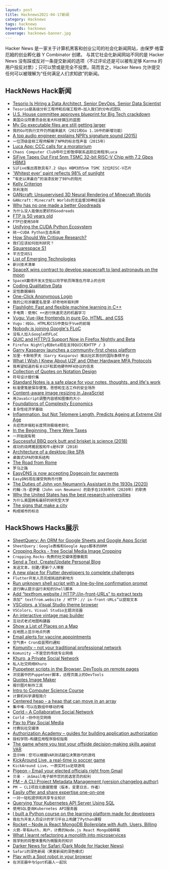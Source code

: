 ```yaml
---
layout: post
title: Hacknews2021-04-17新闻
category: Hacknews
tags: hacknews
keywords: hacknews
coverage: hacknews-banner.jpg
---
```


Hacker News 是一家关于计算机黑客和创业公司的社会化新闻网站，由保罗·格雷厄姆的创业孵化器 Y Combinator 创建。
与其它社会化新闻网站不同的是 Hacker News 没有踩或反对一条提交新闻的选项（不过评论还是可以被有足够 Karma 的用户投反对票）；只可以赞或是完全不投票。简而言之，Hacker News 允许提交任何可以被理解为“任何满足人们求知欲”的新闻。

## HackNews Hack新闻


- [Tesorio Is Hiring a Data Architect, Senior DevOps, Senior Data Scientist](https://www.tesorio.com/careers#job-openings)
- `Tesorio是高级分析工程师和后端工程师–加入我们的分布式团队`
- [U.S. House committee approves blueprint for Big Tech crackdown](https://www.reuters.com/business/us-house-committee-approves-blueprint-big-tech-crackdown-2021-04-15/)
- `美国众议院委员会批准大科技镇压的蓝图`
- [My Go executable files are still getting larger](https://www.cockroachlabs.com/blog/go-file-size-update/)
- `我的Go可执行文件仍然越来越大（2021和Go 1.16中的新增功能）`
- [A top audio engineer explains NPR’s signature sound (2015)](https://current.org/2015/06/a-top-audio-engineer-explains-nprs-signature-sound/)
- `一位顶级音频工程师解释了NPR的标志性声音（2015年）`
- [Luca App: CCC calls for a moratorium](https://www.ccc.de/en/updates/2021/luca-app-ccc-fordert-bundesnotbremse)
- `Chaos Computer Club呼吁立即暂停联系追踪应用程序Luca`
- [SiFive Tapes Out First 5nm TSMC 32-bit RISC-V Chip with 7.2 Gbps HBM3](https://www.tomshardware.com/news/openfive-tapes-out-5nm-risc-v-soc)
- `SiFive推出首款具有7.2 Gbps HBM3的5nm TSMC 32位RISC-V芯片`
- ['Whitest ever' paint reflects 98% of sunlight](https://www.bbc.com/news/science-environment-56749105)
- `“有史以来最白”的油漆反射了98％的阳光`
- [Kelly Criterion](https://en.wikipedia.org/wiki/Kelly_criterion)
- `凯利准则`
- [GANcraft: Unsupervised 3D Neural Rendering of Minecraft Worlds](https://nvlabs.github.io/GANcraft/)
- `GANcraft：Minecraft Worlds的无监督3D神经渲染`
- [Why has no one made a better Goodreads](https://uxdesign.cc/why-has-no-one-made-a-better-goodreads-dfc9cb9e149a)
- `为什么没人能做出更好的Goodreads`
- [FTP is 50 years old](https://www.filestash.app/2021/04/16/ftp-is-50-years-old/)
- `FTP已使用50年`
- [Unifying the CUDA Python Ecosystem](https://developer.nvidia.com/blog/unifying-the-cuda-python-ecosystem/)
- `统一CUDA Python生态系统`
- [How Should We Critique Research?](https://www.gwern.net/Research-criticism)
- `我们应该如何批判研究？`
- [Squarespace S1](https://www.sec.gov/Archives/edgar/data/1496963/000110465921051251/tm213918-6_s1.htm)
- `平方空间S1`
- [List of Emerging Technologies](https://en.wikipedia.org/wiki/List_of_emerging_technologies)
- `新兴技术清单`
- [SpaceX wins contract to develop spacecraft to land astronauts on the moon](https://www.washingtonpost.com/technology/2021/04/16/nasa-lunar-lander-contract-spacex/)
- `SpaceX赢得开发太空船以将宇航员降落在月球上的合同`
- [Coding Qualitative Data](https://hirund.in/blog/coding-qualitative-data-current-and-future-practices)
- `定性数据编码`
- [One-Click Anonymous Login](https://human-id.org/)
- `我的公司涉嫌匿名登录-好奇地听取利弊`
- [Flashlight: Fast and flexible machine learning in C++](https://ai.facebook.com/blog/flashlight-fast-and-flexible-machine-learning-in-c-plus-plus/)
- `手电筒：使用C ++进行快速灵活的机器学习`
- [Vugu: Vue-like frontends in pure Go, HTML, and CSS](https://www.vugu.org/)
- `Vugu：纯Go，HTML和CSS中类似于Vue的前端`
- [Nobody is joining Google's FLoC](https://www.theverge.com/2021/4/16/22387492/google-floc-ad-tech-privacy-browsers-brave-vivaldi-edge-mozilla-chrome-safari)
- `没有人加入Google的FLoC`
- [QUIC and HTTP/3 Support Now in Firefox Nightly and Beta](https://hacks.mozilla.org/2021/04/quic-and-http-3-support-now-in-firefox-nightly-and-beta/)
- `Firefox Nightly和Beta现在支持QUIC和HTTP / 3`
- [Garry Kasparov launches a community-first chess platform](https://techcrunch.com/2021/04/15/garry-kasparov-launches-a-community-first-chess-platform/)
- `加里·卡斯帕罗夫（Garry Kasparov）推出社区首创的国际象棋平台`
- [What I Wish I Knew About U2F and Other Hardware MFA Protocols](https://goteleport.com/blog/u2f-lessons-learned/)
- `我希望知道的有关U2F和其他硬件MFA协议的信息`
- [Collection of Quotes on Notation Design](https://github.com/hypotext/notation)
- `符号设计报价集`
- [Standard Notes is a safe place for your notes, thoughts, and life's work](https://standardnotes.org)
- `标准便笺是保存便笺，思想和生活工作的安全场所`
- [Content-aware image resizing in JavaScript](https://trekhleb.dev/blog/2021/content-aware-image-resizing-in-javascript/)
- `用JavaScript调整内容感知图像的大小`
- [Foundations of Complexity Economics](https://www.nature.com/articles/s42254-020-00273-3)
- `复杂性经济学基础`
- [Inflammation, but Not Telomere Length, Predicts Ageing at Extreme Old Age](https://pubmed.ncbi.nlm.nih.gov/26629551/)
- `炎症而非端粒长度预测极端老龄化`
- [In the Beginning, There Were Taxes](https://www.laphamsquarterly.org/roundtable/beginning-there-were-taxes)
- `一开始就有税`
- [Successful BBQ pork butt and brisket is science (2018)](https://arstechnica.com/science/2018/09/let-science-be-your-guide-for-the-perfect-labor-day-bbq/)
- `成功的烧烤猪屁股和牛s是科学（2018）`
- [Architecture of a desktop-like SPA](https://blog.uidrafter.com/engineering/architecture-of-a-desktop-alike-spa)
- `桌面式SPA的体系结构`
- [The Road from Rome](https://aeon.co/essays/how-the-fall-of-the-roman-empire-paved-the-road-to-modernity)
- `罗马之路`
- [EasyDNS is now accepting Dogecoin for payments](https://easydns.com/blog/2021/04/16/easydns-now-accepting-doge-payments/)
- `EasyDNS现在接受狗狗币付款`
- [The Duties of John von Neumann’s Assistant in the 1930s (2020)](https://www.cantorsparadise.com/the-duties-of-john-von-neumanns-assistant-in-the-1930s-8d08e538fe2b)
- `约翰·冯·诺伊曼（John von Neumann）的助手在1930年代（2020年）的职责`
- [Why the United States has the best research universities](https://www.aeaweb.org/research/research-universities-incentives-resources-virtuous-circles-us)
- `为什么美国拥有最好的研究型大学`
- [The signs that make a city](https://tribunemag.co.uk/2021/04/the-signs-that-make-a-city)
- `构成城市的标志`


## HackShows Hacks展示

- [ SheetQuery: An ORM for Google Sheets and Google Apps Script](https://www.budgetsheet.net/articles/sheetquery)
- `SheetQuery：Google表格和Google Apps脚本的ORM`
- [ Cropping.Rocks - free Social Media Image Cropping](https://cropping.rocks)
- `Cropping.Rocks-免费的社交媒体图像裁剪`
- [ Send a Text, Create/Update Personal Blog](https://textpost.me)
- `发送文本，创建/更新个人博客`
- [ A new place for Flutter developers to complete challenges](https://flutterchallenge.dev)
- `Flutter开发人员完成挑战的新地方`
- [ Run unknown shell script with a line-by-line confirmation prompt](https://gist.github.com/wlib/093f8b8f670016813073a4c4f8b28e81)
- `逐行确认提示运行未知的Shell脚本`
- [ Add “textfrom.website / HTTP://in-front-URLs” to extract texts](https://textfrom.website/)
- `添加“ textfrom.website / HTTP：// in-front-URLs”以提取文本`
- [ VSColors, a Visual Studio theme browser](https://www.vscolors.com/)
- `VSColors，Visual Studio主题浏览器`
- [ An interactive vintage map builder](https://vintagemap.app/)
- `互动式老式地图构建器`
- [ Show a List of Places on a Map](https://htmltogeo.vercel.app)
- `在地图上显示地点列表`
- [ Email alerts for vaccine appointments](https://github.com/zchr/vaccine-appointments)
- `空气表+ Cron疫苗预约通知`
- [ Komunity – not your traditional professional network](https://komunity.io)
- `Komunity –不是您的传统专业网络`
- [ Khuro, a Private Social Network](https://apps.apple.com/us/app/khuro/id1554194043)
- `私人社交网络Khuro`
- [ Puppeteer scripts in the Browser, DevTools on remote pages](https://pptrconsole.com?a)
- `浏览器中的Puppeteer脚本，远程页面上的DevTools`
- [ Quotes Image Maker](https://quotescover.com)
- `报价图片制作工具`
- [ Intro to Computer Science Course](https://www.makeschool.com/mediabook/course/cs-1-0/the-adventure-begins/the-adventure-begins/)
- `计算机科学课程简介`
- [ Centered heap - a heap that can move in an array](https://github.com/scooby/centered-heap)
- `集中堆-可以在数组中移动的堆`
- [ Corld – A Collaborative Social Network](https://apps.apple.com/app/corld-a-modern-social-network/id1527388325)
- `Corld –协作社交网络`
- [ Pay to Play Social Media](http://niceplace.network)
- `付费玩社交媒体`
- [ Authorization Academy – guides for building application authorization](https://www.osohq.com/developers/authorization-academy)
- `授权学院–构建应用程序授权指南`
- [ The game where you test your offside decision-making skills against VAR](https://offsideornot.com/)
- `显示HN：您可以根据VAR测试越位决策技巧的游戏`
- [ KickAround Live, a real-time io soccer game](https://mirafungames.com/multi)
- `KickAround Live，一款实时io足球游戏`
- [ Pigeon – Email your elected officials right from Gmail](https://onassar.github.io/extensions/pigeon/)
- `贝亲 - 从Gmail电子邮件您的民选官员的权利`
- [ PM – A CLI Project Metadata Management (version,changelog,author)](https://github.com/josehbez/pm)
- `PM – CLI项目元数据管理（版本，变更日志，作者）`
- [ Easily offer and share expertise one-on-one](https://beunstuck.me/unstuck-launch/)
- `一对一轻松提供和共享专业知识`
- [ Querying Your Kubernetes API Server Using SQL](https://github.com/Dentrax/kubesql)
- `使用SQL查询Kubernetes API服务器`
- [ I built a Python course on the learning platform made for developers](https://www.slip.so/courses/python-dictionaries-from-a-to-z)
- `我在为开发人员设计的学习平台上构建了Python课程`
- [ Rocket – Node.js React MongoDB Boilerplate with Auth, Users, Billing](https://userocket.herokuapp.com/)
- `火箭-带有Auth，用户，计费的Node.js React MongoDB样板`
- [ What I learnt refactoring a monolith into microservices](https://blog.tarkalabs.com/learnings-from-monolithic-to-microservice-migration-6f29a525aaf7)
- `我学到的将整体重构为微服务的知识`
- [ Darker News for Safari (Dark Mode for Hacker News)](https://apps.apple.com/us/app/darker-news-for-safari/id1562920743)
- `Safari的深色新闻（黑客新闻的深色模式）`
- [ Play with a Spot robot in your browser](https://playwithspot.com)
- `在浏览器中与Spot机器人一起玩`

